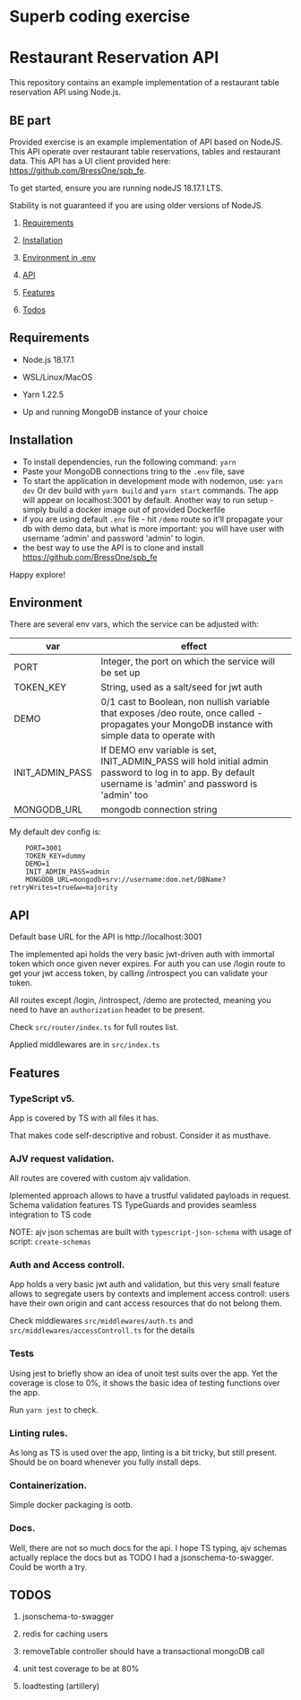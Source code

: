 # Superb coding exercise

# Restaurant Reservation API

This repository contains an example implementation of a restaurant table reservation API using Node.js.

## BE part

Provided exercise is an example implementation of API based on NodeJS. This API operate over restaurant table reservations, tables and restaurant data. This API has a UI client provided here: https://github.com/BressOne/spb_fe.

To get started, ensure you are running nodeJS 18.17.1 LTS.

Stability is not guaranteed if you are using older versions of NodeJS.

1. [Requirements](#requirements)

2. [Installation](#installation)

3. [Environment in .env](#environment)

4. [API](#api)

5. [Features](#features)

6. [Todos](#todos)

## Requirements

- Node.js 18.17.1

- WSL/Linux/MacOS

- Yarn 1.22.5

- Up and running MongoDB instance of your choice

## Installation

- To install dependencies, run the following command: `yarn`
- Paste your MongoDB connections tring to the `.env` file, save
- To start the application in development mode with nodemon, use: `yarn dev` Or dev build with `yarn build` and `yarn start` commands. The app will appear on localhost:3001 by default. Another way to run setup - simply build a docker image out of provided Dockerfile
- if you are using default `.env` file - hit `/demo` route so it'll propagate your db with demo data, but what is more important: you will have user with username 'admin' and password 'admin' to login.
- the best way to use the API is to clone and install https://github.com/BressOne/spb_fe

Happy explore!

## Environment

There are several env vars, which the service can be adjusted with:

| var             | effect                                                                                                                                                     |
| --------------- | ---------------------------------------------------------------------------------------------------------------------------------------------------------- |
| PORT            | Integer, the port on which the service will be set up                                                                                                      |
| TOKEN_KEY       | String, used as a salt/seed for jwt auth                                                                                                                   |
| DEMO            | 0/1 cast to Boolean, non nullish variable that exposes /deo route, once called - propagates your MongoDB instance with simple data to operate with         |
| INIT_ADMIN_PASS | If DEMO env variable is set, INIT_ADMIN_PASS will hold initial admin password to log in to app. By default username is 'admin' and password is 'admin' too |
| MONGODB_URL     | mongodb connection string                                                                                                                                  |

My default dev config is:

        PORT=3001
        TOKEN_KEY=dummy
        DEMO=1
        INIT_ADMIN_PASS=admin
        MONGODB_URL=mongodb+srv://username:dom.net/DBName?retryWrites=true&w=majority

## API

Default base URL for the API is http://localhost:3001

The implemented api holds the very basic jwt-driven auth with immortal token which once given never expires. For auth you can use /login route to get your jwt access token, by calling /introspect you can validate your token.

All routes except /login, /introspect, /demo are protected, meaning you need to have an `authorization` header to be present.

Check `src/router/index.ts` for full routes list.

Applied middlewares are in `src/index.ts`

## Features

### TypeScript v5.

App is covered by TS with all files it has.

That makes code self-descriptive and robust. Consider it as musthave.

### AJV request validation.

All routes are covered with custom ajv validation.

Iplemented approach allows to have a trustful validated payloads in request. Schema validation features TS TypeGuards and provides seamless integration to TS code

NOTE: ajv json schemas are built with `typescript-json-schema` with usage of script: `create-schemas`

### Auth and Access controll.

App holds a very basic jwt auth and validation, but this very small feature allows to segregate users by contexts and implement access controll: users have their own origin and cant access resources that do not belong them.

Check middlewares `src/middlewares/auth.ts` and `src/middlewares/accessControll.ts` for the details

### Tests

Using jest to briefly show an idea of unoit test suits over the app. Yet the coverage is close to 0%, it shows the basic idea of testing functions over the app.

Run `yarn jest` to check.

### Linting rules.

As long as TS is used over the app, linting is a bit tricky, but still present. Should be on board whenever you fully install deps.

### Containerization.

Simple docker packaging is ootb.

### Docs.

Well, there are not so much docs for the api. I hope TS typing, ajv schemas actually replace the docs but as TODO I had a jsonschema-to-swagger. Could be worth a try.

## TODOS

1. jsonschema-to-swagger

2. redis for caching users

3. removeTable controller should have a transactional mongoDB call

4. unit test coverage to be at 80%

5. loadtesting (artillery)
